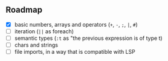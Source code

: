 

## Roadmap

- [x] basic numbers, arrays and operators (`+`, `-`, `;`, `|`, `#`)
- [ ] iteration (`||` as foreach)
- [ ] semantic types (`:t` as "the previous expression is of type t)
- [ ] chars and strings
- [ ] file imports, in a way that is compatible with LSP
